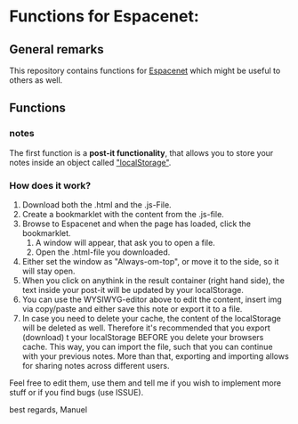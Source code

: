 # Functions for Espacenet:

## General remarks
This repository contains functions for [Espacenet](https://worldwide.espacenet.com) which might be useful to others as well.

## Functions
### notes
The first function is a __post-it functionality__, that allows you to store your notes inside an object called ["localStorage"](https://developer.mozilla.org/de/docs/Web/API/Window/localStorage).

### How does it work?

1. Download both the .html and the .js-File.
2. Create a bookmarklet with the content from the .js-file.
3. Browse to Espacenet and when the page has loaded, click the bookmarklet.
    1. A window will appear, that ask you to open a file.
    2. Open the .html-file you downloaded.
4. Either set the window as "Always-om-top", or move it to the side, so it will stay open.
5. When you click on anythink in the result container (right hand side), the text inside your post-it will be updated by your localStorage.
6. You can use the WYSIWYG-editor above to edit the content, insert img via copy/paste and either save this note or export it to a file.
7. In case you need to delete your cache, the content of the localStorage will be deleted as well. Therefore it's recommended that you export (download) t your localStorage BEFORE you delete your browsers cache. This way, you can import the file, such that you can continue with your previous notes. More than that, exporting and importing allows for sharing notes across different users.



Feel free to edit them, use them and tell me if you wish to implement more stuff or if you find bugs (use ISSUE).

best regards,
Manuel
